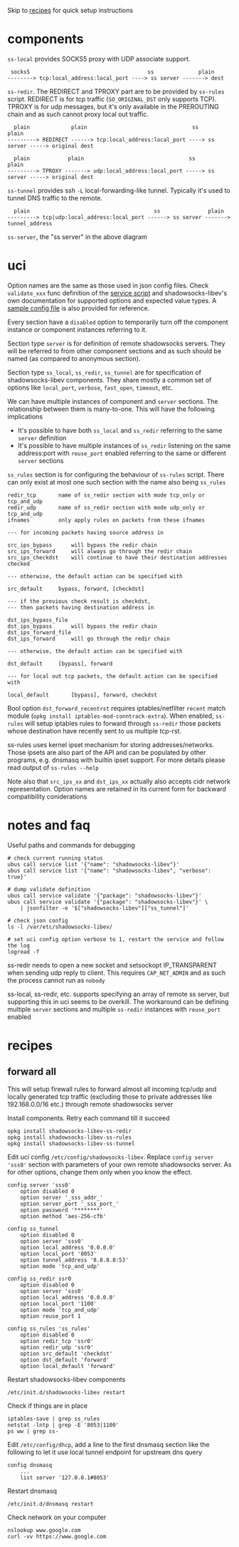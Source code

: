 Skip to [recipes](#recipes) for quick setup instructions

# components

`ss-local` provides SOCKS5 proxy with UDP associate support.

	 socks5                                     ss              plain
	--------> tcp:local_address:local_port ----> ss server -------> dest

`ss-redir`.  The REDIRECT and TPROXY part are to be provided by `ss-rules` script.  REDIRECT is for tcp traffic (`SO_ORIGINAL_DST` only supports TCP).  TPROXY is for udp messages, but it's only available in the PREROUTING chain and as such cannot proxy local out traffic.

	  plain             plain                                 ss              plain
	---------> REDIRECT ------> tcp:local_address:local_port ----> ss server -----> original dest

	  plain            plain                                 ss              plain
	---------> TPROXY -------> udp:local_address:local_port -----> ss server -----> original dest

`ss-tunnel` provides ssh `-L` local-forwarding-like tunnel.  Typically it's used to tunnel DNS traffic to the remote.

	  plain                                       ss               plain
	---------> tcp|udp:local_address:local_port ------> ss server -------> tunnel_address

`ss-server`, the "ss server" in the above diagram

# uci

Option names are the same as those used in json config files.  Check `validate_xxx` func definition of the [service script](files/shadowsocks-libev.init) and shadowsocks-libev's own documentation for supported options and expected value types.  A [sample config file](files/shadowsocks-libev.config) is also provided for reference.

Every section have a `disabled` option to temporarily turn off the component instance or component instances referring to it.

Section type `server` is for definition of remote shadowsocks servers.  They will be referred to from other component sections and as such should be named (as compared to anonymous section).

Section type `ss_local`, `ss_redir`, `ss_tunnel` are for specification of shadowsocks-libev components.  They share mostly a common set of options like `local_port`, `verbose`, `fast_open`, `timeout`, etc.

We can have multiple instances of component and `server` sections.  The relationship between them is many-to-one.  This will have the following implications

 - It's possible to have both `ss_local` and `ss_redir` referring to the same `server` definition
 - It's possible to have multiple instances of `ss_redir` listening on the same address:port with `reuse_port` enabled referring to the same or different `server` sections

`ss_rules` section is for configuring the behaviour of `ss-rules` script.  There can only exist at most one such section with the name also being `ss_rules`

	redir_tcp		name of ss_redir section with mode tcp_only or tcp_and_udp
	redir_udp		name of ss_redir section with mode udp_only or tcp_and_udp
	ifnames			only apply rules on packets from these ifnames

	--- for incoming packets having source address in

	src_ips_bypass		will bypass the redir chain
	src_ips_forward		will always go through the redir chain
	src_ips_checkdst	will continue to have their destination addresses checked

	--- otherwise, the default action can be specified with

	src_default		bypass, forward, [checkdst]

	--- if the previous check result is checkdst,
	--- then packets having destination address in

	dst_ips_bypass_file
	dst_ips_bypass		will bypass the redir chain
	dst_ips_forward_file
	dst_ips_forward		will go through the redir chain

	--- otherwise, the default action can be specified with

	dst_default		[bypass], forward

	--- for local out tcp packets, the default action can be specified with

	local_default		[bypass], forward, checkdst

Bool option `dst_forward_recentrst` requires iptables/netfilter `recent` match module (`opkg install iptables-mod-conntrack-extra`).  When enabled, `ss-rules` will setup iptables rules to forward through `ss-redir` those packets whose destination have recently sent to us multiple tcp-rst.

ss-rules uses kernel ipset mechanism for storing addresses/networks.  Those ipsets are also part of the API and can be populated by other programs, e.g. dnsmasq with builtin ipset support.  For more details please read output of `ss-rules --help`

Note also that `src_ips_xx` and `dst_ips_xx` actually also accepts cidr network representation.  Option names are retained in its current form for backward compatibility coniderations

# notes and faq

Useful paths and commands for debugging

	# check current running status
	ubus call service list '{"name": "shadowsocks-libev"}'
	ubus call service list '{"name": "shadowsocks-libev", "verbose": true}'

	# dump validate definition
	ubus call service validate '{"package": "shadowsocks-libev"}'
	ubus call service validate '{"package": "shadowsocks-libev"}' \
		| jsonfilter -e '$["shadowsocks-libev"]["ss_tunnel"]'

	# check json config
	ls -l /var/etc/shadowsocks-libev/

	# set uci config option verbose to 1, restart the service and follow the log
	logread -f

ss-redir needs to open a new socket and setsockopt IP_TRANSPARENT when sending udp reply to client.  This requires `CAP_NET_ADMIN` and as such the process cannot run as `nobody`

ss-local, ss-redir, etc. supports specifying an array of remote ss server, but supporting this in uci seems to be overkill.  The workaround can be defining multiple `server` sections and multiple `ss-redir` instances with `reuse_port` enabled

# recipes

## forward all

This will setup firewall rules to forward almost all incoming tcp/udp and locally generated tcp traffic (excluding those to private addresses like 192.168.0.0/16 etc.) through remote shadowsocks server

Install components.
Retry each command till it succeed

	opkg install shadowsocks-libev-ss-redir
	opkg install shadowsocks-libev-ss-rules
	opkg install shadowsocks-libev-ss-tunnel

Edit uci config `/etc/config/shadowsocks-libev`.
Replace `config server 'sss0'` section with parameters of your own remote shadowsocks server.
As for other options, change them only when you know the effect.

	config server 'sss0'
		option disabled 0
		option server '_sss_addr_'
		option server_port '_sss_port_'
		option password '********'
		option method 'aes-256-cfb'

	config ss_tunnel
		option disabled 0
		option server 'sss0'
		option local_address '0.0.0.0'
		option local_port '8053'
		option tunnel_address '8.8.8.8:53'
		option mode 'tcp_and_udp'

	config ss_redir ssr0
		option disabled 0
		option server 'sss0'
		option local_address '0.0.0.0'
		option local_port '1100'
		option mode 'tcp_and_udp'
		option reuse_port 1

	config ss_rules 'ss_rules'
		option disabled 0
		option redir_tcp 'ssr0'
		option redir_udp 'ssr0'
		option src_default 'checkdst'
		option dst_default 'forward'
		option local_default 'forward'

Restart shadowsocks-libev components

	/etc/init.d/shadowsocks-libev restart

Check if things are in place

	iptables-save | grep ss_rules
	netstat -lntp | grep -E '8053|1100'
	ps ww | grep ss-

Edit `/etc/config/dhcp`, add a line to the first dnsmasq section like the following to let it use local tunnel endpoint for upstream dns query

	config dnsmasq
		...
		list server '127.0.0.1#8053'

Restart dnsmasq

	/etc/init.d/dnsmasq restart

Check network on your computer

	nslookup www.google.com
	curl -vv https://www.google.com
